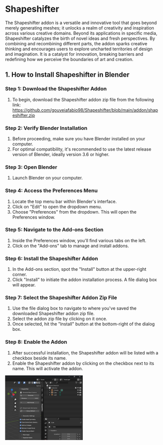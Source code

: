# Shapeshifter
The Shapeshifter addon is a versatile and innovative tool that goes beyond merely
generating meshes; it unlocks a realm of creativity and inspiration across various creative
domains. Beyond its applications in specific media, Shapeshifter catalyzes the birth of novel
ideas and fresh perspectives. By combining and recombining different parts, the addon
sparks creative thinking and encourages users to explore uncharted territories of design and
imagination. It is a catalyst for innovation, breaking barriers and redefining how we perceive
the boundaries of art and creation.

## 1. How to Install Shapeshifter in Blender

### Step 1: Download the Shapeshifter Addon
1. To begin, download the Shapeshifter addon zip file from the following link:
https://github.com/gouveiafabio98/Shapeshifter/blob/main/addon/shapeshifter.zip
### Step 2: Verify Blender Installation
1. Before proceeding, make sure you have Blender installed on your computer.
2. For optimal compatibility, it's recommended to use the latest release version of
Blender, ideally version 3.6 or higher.
### Step 3: Open Blender
1. Launch Blender on your computer.
### Step 4: Access the Preferences Menu
1. Locate the top menu bar within Blender's interface.
2. Click on "Edit" to open the dropdown menu.
3. Choose "Preferences" from the dropdown. This will open the Preferences window.
### Step 5: Navigate to the Add-ons Section
1. Inside the Preferences window, you'll find various tabs on the left.
2. Click on the "Add-ons" tab to manage and install addons.
### Step 6: Install the Shapeshifter Addon
1. In the Add-ons section, spot the "Install" button at the upper-right corner.
2. Click "Install" to initiate the addon installation process. A file dialog box will appear.
### Step 7: Select the Shapeshifter Addon Zip File
1. Use the file dialog box to navigate to where you've saved the downloaded
Shapeshifter addon zip file.
2. Select the addon zip file by clicking on it once.
3. Once selected, hit the "Install" button at the bottom-right of the dialog box.
### Step 8: Enable the Addon
1. After successful installation, the Shapeshifter addon will be listed with a checkbox
beside its name.
2. Enable the Shapeshifter addon by clicking on the checkbox next to its name. This will
activate the addon.

<img src="manual/add-on_instalation.png" width="50%"></img>
